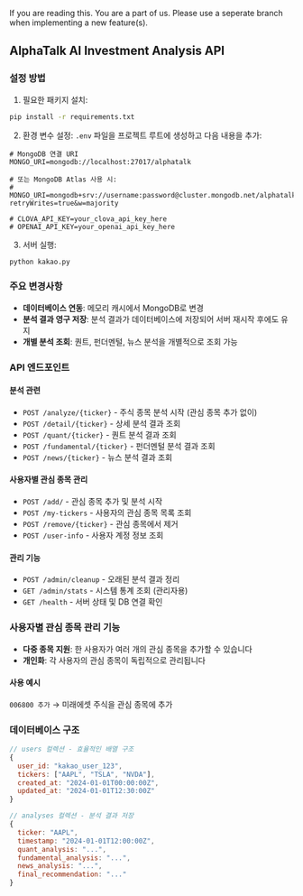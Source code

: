 If you are reading this. You are a part of us.
Please use a seperate branch when implementing a new feature(s). 

## AlphaTalk AI Investment Analysis API

### 설정 방법

1. 필요한 패키지 설치:
```bash
pip install -r requirements.txt
```

2. 환경 변수 설정:
`.env` 파일을 프로젝트 루트에 생성하고 다음 내용을 추가:

```env
# MongoDB 연결 URI
MONGO_URI=mongodb://localhost:27017/alphatalk

# 또는 MongoDB Atlas 사용 시:
# MONGO_URI=mongodb+srv://username:password@cluster.mongodb.net/alphatalk?retryWrites=true&w=majority

# CLOVA_API_KEY=your_clova_api_key_here
# OPENAI_API_KEY=your_openai_api_key_here
```

3. 서버 실행:
```bash
python kakao.py
```

### 주요 변경사항

- **데이터베이스 연동**: 메모리 캐시에서 MongoDB로 변경
- **분석 결과 영구 저장**: 분석 결과가 데이터베이스에 저장되어 서버 재시작 후에도 유지
- **개별 분석 조회**: 퀀트, 펀더멘털, 뉴스 분석을 개별적으로 조회 가능

### API 엔드포인트

#### 분석 관련
- `POST /analyze/{ticker}` - 주식 종목 분석 시작 (관심 종목 추가 없이)
- `POST /detail/{ticker}` - 상세 분석 결과 조회
- `POST /quant/{ticker}` - 퀀트 분석 결과 조회
- `POST /fundamental/{ticker}` - 펀더멘털 분석 결과 조회  
- `POST /news/{ticker}` - 뉴스 분석 결과 조회

#### 사용자별 관심 종목 관리
- `POST /add/` - 관심 종목 추가 및 분석 시작 
- `POST /my-tickers` - 사용자의 관심 종목 목록 조회
- `POST /remove/{ticker}` - 관심 종목에서 제거
- `POST /user-info` - 사용자 계정 정보 조회

#### 관리 기능
- `POST /admin/cleanup` - 오래된 분석 결과 정리
- `GET /admin/stats` - 시스템 통계 조회 (관리자용)
- `GET /health` - 서버 상태 및 DB 연결 확인

### 사용자별 관심 종목 관리 기능
- **다중 종목 지원**: 한 사용자가 여러 개의 관심 종목을 추가할 수 있습니다
- **개인화**: 각 사용자의 관심 종목이 독립적으로 관리됩니다

#### 사용 예시
`006800 추가` → 미래에셋 주식을 관심 종목에 추가
### 데이터베이스 구조

```javascript
// users 컬렉션 - 효율적인 배열 구조
{
  user_id: "kakao_user_123",
  tickers: ["AAPL", "TSLA", "NVDA"],
  created_at: "2024-01-01T00:00:00Z",
  updated_at: "2024-01-01T12:30:00Z"
}

// analyses 컬렉션 - 분석 결과 저장
{
  ticker: "AAPL",
  timestamp: "2024-01-01T12:00:00Z",
  quant_analysis: "...",
  fundamental_analysis: "...",
  news_analysis: "...",
  final_recommendation: "..."
}
```
